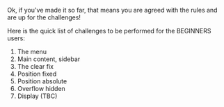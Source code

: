 Ok, if you've made it so far, that means you are agreed with the rules and are up for the challenges!

Here is the quick list of challenges to be performed for the BEGINNERS users:

1. The menu
2. Main content, sidebar
3. The clear fix
4. Position fixed
5. Position absolute
6. Overflow hidden
7. Display (TBC)